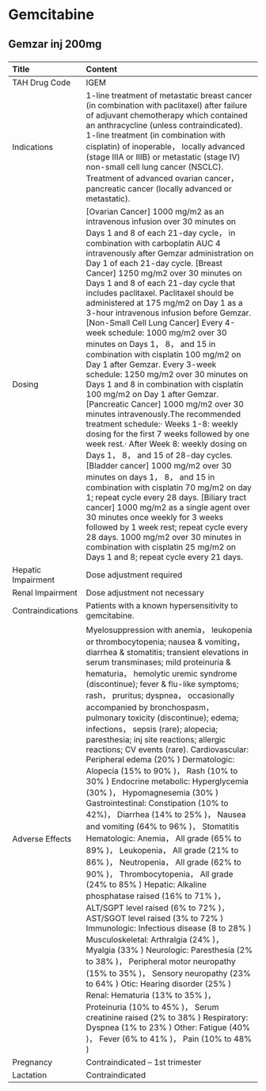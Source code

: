 # Gemcitabine

## Gemzar inj 200mg

##### 

| Title              | Content                                                                                                                                                                                                                                                                                                                                                                                                                                                                                                                                                                                                                                                                                                                                                                                                                                                                                                                                                                                                                                                                                                                                                                                                                                                                                                                                                                                                                                                                                                                                     |
|:-------------------|:--------------------------------------------------------------------------------------------------------------------------------------------------------------------------------------------------------------------------------------------------------------------------------------------------------------------------------------------------------------------------------------------------------------------------------------------------------------------------------------------------------------------------------------------------------------------------------------------------------------------------------------------------------------------------------------------------------------------------------------------------------------------------------------------------------------------------------------------------------------------------------------------------------------------------------------------------------------------------------------------------------------------------------------------------------------------------------------------------------------------------------------------------------------------------------------------------------------------------------------------------------------------------------------------------------------------------------------------------------------------------------------------------------------------------------------------------------------------------------------------------------------------------------------------|
| TAH Drug Code      | IGEM                                                                                                                                                                                                                                                                                                                                                                                                                                                                                                                                                                                                                                                                                                                                                                                                                                                                                                                                                                                                                                                                                                                                                                                                                                                                                                                                                                                                                                                                                                                                        |
| Indications        | 1-line treatment of metastatic breast cancer (in combination with paclitaxel) after failure of adjuvant chemotherapy which contained an anthracycline (unless contraindicated). 1-line treatment (in combination with cisplatin) of inoperable， locally advanced (stage IIIA or IIIB) or metastatic (stage IV) non-small cell lung cancer (NSCLC). Treatment of advanced ovarian cancer， pancreatic cancer (locally advanced or metastatic).                                                                                                                                                                                                                                                                                                                                                                                                                                                                                                                                                                                                                                                                                                                                                                                                                                                                                                                                                                                                                                                                                              |
| Dosing             | [Ovarian Cancer] 1000 mg/m2 as an intravenous infusion over 30 minutes on Days 1 and 8 of each 21-day cycle， in combination with carboplatin AUC 4 intravenously after Gemzar administration on Day 1 of each 21-day cycle. [Breast Cancer] 1250 mg/m2 over 30 minutes on Days 1 and 8 of each 21-day cycle that includes paclitaxel. Paclitaxel should be administered at 175 mg/m2 on Day 1 as a 3-hour intravenous infusion before Gemzar. [Non-Small Cell Lung Cancer] Every 4-week schedule: 1000 mg/m2 over 30 minutes on Days 1， 8， and 15 in combination with cisplatin 100 mg/m2 on Day 1 after Gemzar. Every 3-week schedule: 1250 mg/m2 over 30 minutes on Days 1 and 8 in combination with cisplatin 100 mg/m2 on Day 1 after Gemzar. [Pancreatic Cancer] 1000 mg/m2 over 30 minutes intravenously.The recommended treatment schedule:‧ Weeks 1-8: weekly dosing for the first 7 weeks followed by one week rest.‧ After Week 8: weekly dosing on Days 1， 8， and 15 of 28-day cycles. [Bladder cancer] 1000 mg/m2 over 30 minutes on days 1， 8， and 15 in combination with cisplatin 70 mg/m2 on day 1; repeat cycle every 28 days. [Biliary tract cancer] 1000 mg/m2 as a single agent over 30 minutes once weekly for 3 weeks followed by 1 week rest; repeat cycle every 28 days. 1000 mg/m2 over 30 minutes in combination with cisplatin 25 mg/m2 on Days 1 and 8; repeat cycle every 21 days.                                                                                                                      |
| Hepatic Impairment | Dose adjustment required                                                                                                                                                                                                                                                                                                                                                                                                                                                                                                                                                                                                                                                                                                                                                                                                                                                                                                                                                                                                                                                                                                                                                                                                                                                                                                                                                                                                                                                                                                                    |
| Renal Impairment   | Dose adjustment not necessary                                                                                                                                                                                                                                                                                                                                                                                                                                                                                                                                                                                                                                                                                                                                                                                                                                                                                                                                                                                                                                                                                                                                                                                                                                                                                                                                                                                                                                                                                                               |
| Contraindications  | Patients with a known hypersensitivity to gemcitabine.                                                                                                                                                                                                                                                                                                                                                                                                                                                                                                                                                                                                                                                                                                                                                                                                                                                                                                                                                                                                                                                                                                                                                                                                                                                                                                                                                                                                                                                                                      |
| Adverse Effects    | Myelosuppression with anemia， leukopenia or thrombocytopenia; nausea & vomiting， diarrhea & stomatitis; transient elevations in serum transminases; mild proteinuria & hematuria， hemolytic uremic syndrome (discontinue); fever & flu-like symptoms; rash， pruritus; dyspnea， occasionally accompanied by bronchospasm， pulmonary toxicity (discontinue); edema; infections， sepsis (rare); alopecia; paresthesia; inj site reactions; allergic reactions; CV events (rare). Cardiovascular: Peripheral edema (20% ) Dermatologic: Alopecia (15% to 90% )， Rash (10% to 30% ) Endocrine metabolic: Hyperglycemia (30% )， Hypomagnesemia (30% ) Gastrointestinal: Constipation (10% to 42%)， Diarrhea (14% to 25% )， Nausea and vomiting (64% to 96% )， Stomatitis Hematologic: Anemia， All grade (65% to 89% )， Leukopenia， All grade (21% to 86% )， Neutropenia， All grade (62% to 90% )， Thrombocytopenia， All grade (24% to 85% ) Hepatic: Alkaline phosphatase raised (16% to 71% )， ALT/SGPT level raised (6% to 72% )， AST/SGOT level raised (3% to 72% ) Immunologic: Infectious disease (8 to 28% ) Musculoskeletal: Arthralgia (24% )， Myalgia (33% ) Neurologic: Paresthesia (2% to 38% )， Peripheral motor neuropathy (15% to 35% )， Sensory neuropathy (23% to 64% ) Otic: Hearing disorder (25% ) Renal: Hematuria (13% to 35% )， Proteinuria (10% to 45% )， Serum creatinine raised (2% to 38% ) Respiratory: Dyspnea (1% to 23% ) Other: Fatigue (40% )， Fever (6% to 41% )， Pain (10% to 48% ) |
| Pregnancy          | Contraindicated – 1st trimester                                                                                                                                                                                                                                                                                                                                                                                                                                                                                                                                                                                                                                                                                                                                                                                                                                                                                                                                                                                                                                                                                                                                                                                                                                                                                                                                                                                                                                                                                                             |
| Lactation          | Contraindicated                                                                                                                                                                                                                                                                                                                                                                                                                                                                                                                                                                                                                                                                                                                                                                                                                                                                                                                                                                                                                                                                                                                                                                                                                                                                                                                                                                                                                                                                                                                             |

